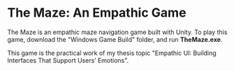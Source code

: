 # The Maze: An Empathic Game
The Maze is an empathic maze navigation game built with Unity.
To play this game, download the "Windows Game Build" folder, and run **TheMaze.exe**.

This game is the practical work of my thesis topic "Empathic UI: Building Interfaces That Support Users’ Emotions".
